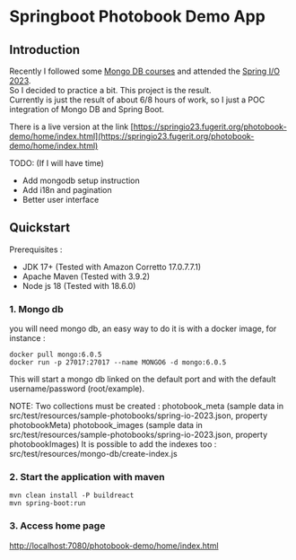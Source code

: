 # Springboot Photobook Demo App

## Introduction

Recently I followed some [Mongo DB courses](https://learn.mongodb.com/) and attended the [Spring I/O 2023](https://2023.springio.net/).  
So I decided to practice a bit. This project is the result.  
Currently is just the result of about 6/8 hours of work, so I just a POC integration of Mongo DB and Spring Boot.

There is a live version at the link [https://springio23.fugerit.org/photobook-demo/home/index.html](https://springio23.fugerit.org/photobook-demo/home/index.html)

TODO: (If I will have time)
* Add mongodb setup instruction
* Add i18n and pagination
* Better user interface

## Quickstart 

Prerequisites :
* JDK 17+ (Tested with Amazon Corretto 17.0.7.7.1) 
* Apache Maven (Tested with 3.9.2)
* Node js 18 (Tested with 18.6.0)

### 1. Mongo db

you will need mongo db, an easy way to do it is with a docker image, for instance : 

```
docker pull mongo:6.0.5
docker run -p 27017:27017 --name MONGO6 -d mongo:6.0.5
```

This will start a mongo db linked on the default port and with the default username/password (root/example).

NOTE:
Two collections must be created : 
photobook_meta (sample data in src/test/resources/sample-photobooks/spring-io-2023.json, property photobookMeta)
photobook_images (sample data in src/test/resources/sample-photobooks/spring-io-2023.json, property photobookImages)
It is possible to add the indexes too : src/test/resources/mongo-db/create-index.js


### 2. Start the application with maven

```
mvn clean install -P buildreact
mvn spring-boot:run
```


### 3. Access home page

[http://localhost:7080/photobook-demo/home/index.html](http://localhost:7080/photobook-demo/home/index.html)


